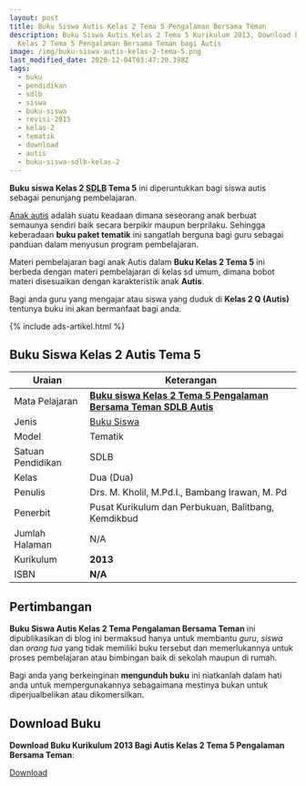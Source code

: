 ```yaml
---
layout: post
title: Buku Siswa Autis Kelas 2 Tema 5 Pengalaman Bersama Teman
description: Buku Siswa Autis Kelas 2 Tema 5 Kurikulum 2013, Download buku
  Kelas 2 Tema 5 Pengalaman Bersama Teman bagi Autis
image: /img/buku-siswa-autis-kelas-2-tema-5.png
last_modified_date: 2020-12-04T03:47:20.398Z
tags:
  - buku
  - pendidikan
  - sdlb
  - siswa
  - buku-siswa
  - revisi-2015
  - kelas-2
  - tematik
  - download
  - autis
  - buku-siswa-sdlb-kelas-2
---
```


**Buku siswa Kelas 2 <abbr title="Sekolah Dasar Luar Biasa">SDLB</abbr> Tema 5** ini diperuntukkan bagi siswa autis sebagai penunjang pembelajaran.

[Anak autis](/teori/apa-itu-autisme) adalah suatu keadaan dimana seseorang anak berbuat semaunya sendiri baik secara berpikir maupun berprilaku. Sehingga keberadaan **buku paket tematik** ini sangatlah berguna bagi guru sebagai panduan dalam menyusun program pembelajaran.

Materi pembelajaran bagi anak Autis dalam **Buku Kelas 2 Tema 5** ini berbeda dengan materi pembelajaran di kelas sd umum, dimana bobot materi disesuaikan dengan karakteristik anak **Autis**.

Bagi anda guru yang mengajar atau siswa yang duduk di **Kelas 2 Q (Autis)** tentunya buku ini akan bermanfaat bagi anda.

{% include ads-artikel.html %}

## Buku Siswa Kelas 2 Autis Tema 5 

|Uraian|Keterangan|
| --- | --- |
|Mata Pelajaran|<a href="/bse/buku-siswa-autis-kelas-2-tema-5" title="Buku siswa Kelas 2 Tema 5 Pengalaman Bersama Teman SDLB Autis"><strong>Buku siswa Kelas 2 Tema 5 Pengalaman Bersama Teman SDLB Autis</strong></a>|
|Jenis|<a href="/bse" title="Buku Siswa" target="_blank">Buku Siswa</a>|
|Model|Tematik|
|Satuan Pendidikan|SDLB|
|Kelas|Dua (Dua)|
|Penulis|Drs. M. Kholil, M.Pd.I., Bambang Irawan, M. Pd|
|Penerbit|Pusat Kurikulum dan Perbukuan, Balitbang, Kemdikbud|
|Jumlah Halaman|N/A|
|Kurikulum|<strong>2013</strong>|
|ISBN|<strong>N/A</strong>|

## Pertimbangan
**Buku Siswa Autis Kelas 2 Tema Pengalaman Bersama Teman** ini dipublikasikan di blog ini bermaksud hanya untuk membantu _guru_, _siswa_ dan _orang tua_ yang tidak memiliki buku tersebut dan memerlukannya untuk proses pembelajaran atau bimbingan baik di sekolah maupun di rumah.

Bagi anda yang berkeinginan <b>mengunduh buku</b> ini niatkanlah dalam hati anda untuk mempergunakannya sebagaimana mestinya bukan untuk diperjualbelikan atau dikomersilkan.
  
## Download Buku
**Download Buku Kurikulum 2013 Bagi Autis Kelas 2 Tema 5 Pengalaman Bersama Teman**:
<p class="center"><a class="button download" href="https://docs.google.com/uc?export=download&id=1kia1RYYooZ9I2nwAFOZ5AVDRyCWEeCYE" rel="nofollow" target="_blank" title="Download Buku Siswa Autis Kelas 2 Tema Pengalaman Bersama Teman">Download</a></p>
